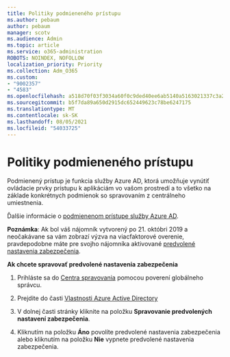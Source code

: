 ```yaml
---
title: Politiky podmieneného prístupu
ms.author: pebaum
author: pebaum
manager: scotv
ms.audience: Admin
ms.topic: article
ms.service: o365-administration
ROBOTS: NOINDEX, NOFOLLOW
localization_priority: Priority
ms.collection: Adm_O365
ms.custom:
- "9002357"
- "4583"
ms.openlocfilehash: a518d70f03f3034a60f0c9ded40ee6ab5140a5163021337c3a2aee7f18575c3d
ms.sourcegitcommit: b5f7da89a650d2915dc652449623c78be6247175
ms.translationtype: MT
ms.contentlocale: sk-SK
ms.lasthandoff: 08/05/2021
ms.locfileid: "54033725"
---
```

# <a name="conditional-access-policies"></a>Politiky podmieneného prístupu

Podmienený prístup je funkcia služby Azure AD, ktorá umožňuje vynútiť ovládacie prvky prístupu k aplikáciám vo vašom prostredí a to všetko na základe konkrétnych podmienok so spravovaním z centrálneho umiestnenia.

Ďalšie informácie o [podmienenom prístupe služby Azure AD](https://docs.microsoft.com/azure/active-directory/conditional-access/).  

**Poznámka**: Ak bol váš nájomník vytvorený po 21. októbri 2019 a neočakávane sa vám zobrazí výzva na viacfaktorové overenie, pravdepodobne máte pre svojho nájomníka aktivované [predvolené nastavenia zabezpečenia](https://aka.ms/securitydefaults).

**Ak chcete spravovať predvolené nastavenia zabezpečenia**

1. Prihláste sa do [Centra spravovania](https://go.microsoft.com/fwlink/p/?linkid=834822) pomocou poverení globálneho správcu.

2. Prejdite do časti [Vlastnosti Azure Active Directory](https://portal.azure.com/#blade/Microsoft_AAD_IAM/ActiveDirectoryMenuBlade/Properties)

3. V dolnej časti stránky kliknite na položku **Spravovanie predvolených nastavení zabezpečenia**.

4. Kliknutím na položku **Áno** povolíte predvolené nastavenia zabezpečenia alebo kliknutím na položku **Nie** vypnete predvolené nastavenia zabezpečenia.
